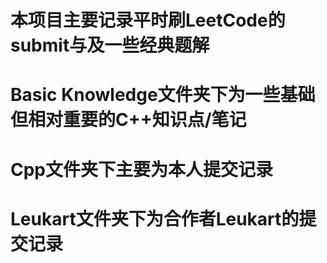 # 本项目主要记录平时刷LeetCode的submit与及一些经典题解

# Basic Knowledge文件夹下为一些基础但相对重要的C++知识点/笔记

# Cpp文件夹下主要为本人提交记录

# Leukart文件夹下为合作者Leukart的提交记录
